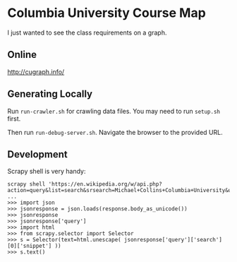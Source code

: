 # Columbia University Course Map

I just wanted to see the class requirements on a graph. 

## Online

http://cugraph.info/

## Generating Locally

Run `run-crawler.sh` for crawling data files. You may need to run `setup.sh` first.

Then run `run-debug-server.sh`. Navigate the browser to the provided URL.

## Development

Scrapy shell is very handy:

```
scrapy shell 'https://en.wikipedia.org/w/api.php?action=query&list=search&srsearch=Michael+Collins+Columbia+University&utf8=&format=json'
...
>>> import json
>>> jsonresponse = json.loads(response.body_as_unicode())
>>> jsonresponse
>>> jsonresponse['query']
>>> import html
>>> from scrapy.selector import Selector
>>> s = Selector(text=html.unescape( jsonresponse['query']['search'][0]['snippet'] ))
>>> s.text()
```
